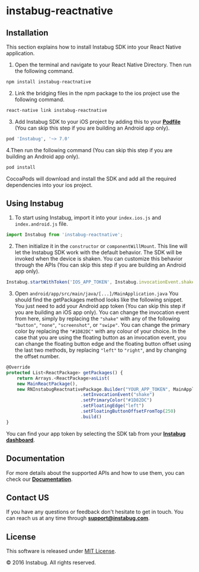 
# instabug-reactnative

## Installation
This section explains how to install Instabug SDK into your React Native application.

1. Open the terminal and navigate to your React Native Directory. Then run the following command.

```bash
npm install instabug-reactnative
```

2. Link the bridging files in the npm package to the ios project use the following command.
```bash
react-native link instabug-reactnative
```
3. Add Instabug SDK to your iOS project by adding this to your [**Podfile**](https://guides.cocoapods.org/syntax/podfile.html) (You can skip this step if you are building an Android app only).
```bash
pod 'Instabug', '~> 7.0'
```
4.Then run the following command (You can skip this step if you are building an Android app only).
```bash
pod install
```
CocoaPods will download and install the SDK and add all the required dependencies into your ios project.

## Using Instabug
1. To start using Instabug, import it into your `index.ios.js` and `index.android.js` file.

```javascript
import Instabug from 'instabug-reactnative';
```
2. Then initialize it in the `constructor` or `componentWillMount`. This line will let the Instabug SDK work with the default behavior. The SDK will be invoked when the device is shaken. You can customize this behavior through the APIs (You can skip this step if you are building an Android app only).

```javascript
Instabug.startWithToken('IOS_APP_TOKEN', Instabug.invocationEvent.shake);
```
3. Open `android/app/src/main/java/[...]/MainApplication.java`
   You should find the getPackages method looks like the following snippet. You just need to add your Android app token (You can skip this step if you are building an iOS app only). You can change the invocation event from here, simply by replacing the `"shake"` with any of the following `"button"`, `"none"`, `"screenshot"`, or `"swipe"`. You can change the primary color by replacing the `"#1D82DC"` with any colour of your choice.
   In the case that you are using the floating button as an invocation event, you can change the floating button edge and the floating button offset using the last two methods, by replacing `"left"` to `"right"`, and by changing the offset number. 
```javascript
@Override
protected List<ReactPackage> getPackages() {
	return Arrays.<ReactPackage>asList(
	new MainReactPackage(),
	new RNInstabugReactnativePackage.Builder("YOUR_APP_TOKEN", MainApplication.this)
                            .setInvocationEvent("shake")
                            .setPrimaryColor("#1D82DC")
                            .setFloatingEdge("left")
                            .setFloatingButtonOffsetFromTop(250)
                            .build()
}
```
You can find your app token by selecting the SDK tab from your [**Instabug dashboard**](https://dashboard.instabug.com/app/sdk/).

## Documentation
For more details about the supported APIs and how to use them, you can check our [**Documentation**](https://docs.instabug.com/docs/react-native-overview).


## Contact US 
If you have any questions or feedback don't hesitate to get in touch. You can reach us at any time through **support@instabug.com**.



## License

This software is released under <a href="https://opensource.org/licenses/mit-license.php">MIT License</a>.

© 2016 Instabug. All rights reserved.
